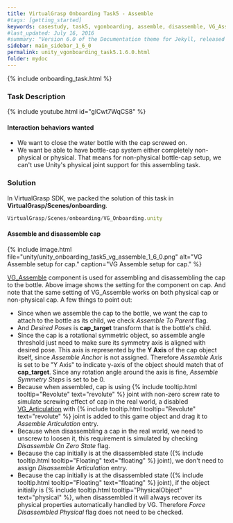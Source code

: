 ```yaml
---
title: VirtualGrasp Onboarding Task5 - Assemble 
#tags: [getting_started]
keywords: casestudy, task5, vgonboarding, assemble, disassemble, VG_Assemble
#last_updated: July 16, 2016
#summary: "Version 6.0 of the Documentation theme for Jekyll, released July 4, 2016, implements relative links so you can view the files offline or on any server without configuring urls and baseurls. Additionally, you can store pages in subdirectories. Templates for alerts and images are available."
sidebar: main_sidebar_1_6_0
permalink: unity_vgonboarding_task5.1.6.0.html
folder: mydoc
---
```


{% include onboarding_task.html %}

### Task Description

<!--{% include youtube.html id="TJ5T67fv6ys" %} -->

{% include youtube.html id="glCwt7WqCS8" %}


#### Interaction behaviors wanted

* We want to close the water bottle with the cap screwed on. 
* We want be able to have bottle-cap system either completely non-physical or physical. That means for non-physical bottle-cap setup, we can't use Unity's physical joint support for this assembling task.

### Solution

In VirtualGrasp SDK, we packed the solution of this task in **VirtualGrasp/Scenes/onboarding**.

```js
VirtualGrasp/Scenes/onboarding/VG_Onboarding.unity
````

#### Assemble and disassemble cap

{% include image.html file="unity/unity_onboarding_task5_vg_assemble_1_6_0.png" alt="VG Assemble setup for cap." caption="VG Assemble setup for cap." %}

[VG_Assemble](unity_component_vgassemble.1.6.0.html) component is used for assembling and disassembling the cap to the bottle. 
Above image shows the setting for the component on cap. And note that the same setting of VG_Assemble works on both physical cap or non-physical cap. 
A few things to point out:

* Since when we assemble the cap to the bottle, we want the cap to attach to the bottle as its child, we check _Assemble To Parent_ flag. 
* And _Desired Poses_ is **cap_target** transform that is the bottle's child.
* Since the cap is a rotational symmetric object, so assemble angle threshold just need to make sure its symmetry axis is aligned with desired pose. This axis is represented by the **Y Axis** of the cap object itself, since _Assemble Anchor_ is not assigned. Therefore  _Assemble Axis_ is set to be "Y Axis" to indicate y-axis of the object should match that of **cap_target**. Since any rotation angle around the axis is fine, _Assemble Symmetry Steps_ is set to be 0.     
* Because when assembled, cap is using  {% include tooltip.html tooltip="Revolute" text="revolute" %} joint with non-zero screw rate to simulate screwing effect of cap in the real world, a disabled [VG_Articulation](unity_component_vgarticulation.1.6.0.html) with  {% include tooltip.html tooltip="Revolute" text="revolute" %} joint is added to this game object and drag it to _Assemble Articulation_ entry.
* Because when disassembling a cap in the real world, we need to unscrew to loosen it, this requirement is simulated by checking _Disassemble On Zero State_ flag.
* Because the cap initially is at the disassembled state ({% include tooltip.html tooltip="Floating" text="floating" %} joint), we don't need to assign _Disassemble Articulation_ entry.
* Because the cap initially is at the disassembled state ({% include tooltip.html tooltip="Floating" text="floating" %} joint), if the object initially is {% include tooltip.html tooltip="PhysicalObject" text="physical" %}, when disassembled it will always recover its physical properties automatically handled by VG. Therefore _Force Disassembled Physical_ flag does not need to be checked.